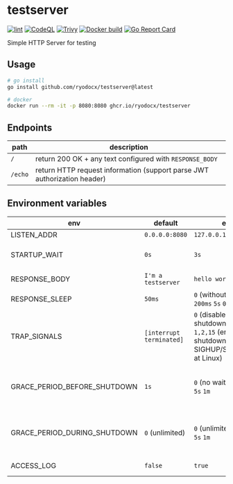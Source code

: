 # testserver

[![lint](https://github.com/ryodocx/testserver/actions/workflows/golangci-lint.yaml/badge.svg)](https://github.com/ryodocx/testserver/actions/workflows/golangci-lint.yaml)
[![CodeQL](https://github.com/ryodocx/testserver/actions/workflows/codeql-analysis.yml/badge.svg)](https://github.com/ryodocx/testserver/actions/workflows/codeql-analysis.yml)
[![Trivy](https://github.com/ryodocx/testserver/actions/workflows/trivy.yaml/badge.svg)](https://github.com/ryodocx/testserver/actions/workflows/trivy.yaml)
[![Docker build](https://github.com/ryodocx/testserver/actions/workflows/docker.yaml/badge.svg)](https://github.com/ryodocx/testserver/actions/workflows/docker.yaml)
[![Go Report Card](https://goreportcard.com/badge/github.com/ryodocx/testserver)](https://goreportcard.com/report/github.com/ryodocx/testserver)

Simple HTTP Server for testing


## Usage

```sh
# go install
go install github.com/ryodocx/testserver@latest

# docker
docker run --rm -it -p 8080:8080 ghcr.io/ryodocx/testserver
```

## Endpoints

| path    | description                                                              |
|---------|--------------------------------------------------------------------------|
| `/`     | return 200 OK + any text configured with `RESPONSE_BODY`                 |
| `/echo` | return HTTP request information (support parse JWT authorization header) |

## Environment variables

| env                          | default                  | example                                                                                                     | description                                                           |
|------------------------------|--------------------------|-------------------------------------------------------------------------------------------------------------|-----------------------------------------------------------------------|
| LISTEN_ADDR                  | `0.0.0.0:8080`           | `127.0.0.1:8080`                                                                                            | Listen address                                                        |
| STARTUP_WAIT                 | `0s`                     | `3s`                                                                                                        | Waiting time before start serving                                     |
| RESPONSE_BODY                | `I'm a testserver`       | `hello world`                                                                                               | HTTP response body                                                    |
| RESPONSE_SLEEP               | `50ms`                   | `0` (without sleep) <br> `200ms` `5s` `0.01h`                                                               | Wait time at HTTP response                                            |
| TRAP_SIGNALS                 | `[interrupt terminated]` | `0` (disable graceful shutdown) <br> `1,2,15` (enable graceful shutdown for SIGHUP/SIGINT/SIGTERM at Linux) | Trapped Signals for graceful shutdown                                 |
| GRACE_PERIOD_BEFORE_SHUTDOWN | `1s`                     | `0` (no wait) <br> `5s` `1m`                                                                                | Grace period before starting shutdown (ignored when `TRAP_SIGNALS=0`) |
| GRACE_PERIOD_DURING_SHUTDOWN | `0` (unlimited)          | `0` (unlimited) <br> `5s` `1m`                                                                              | Grace period during shutdown          (ignored when `TRAP_SIGNALS=0`) |
| ACCESS_LOG                   | `false`                  | `true`                                                                                                      | If true, enable access logging                                        |
